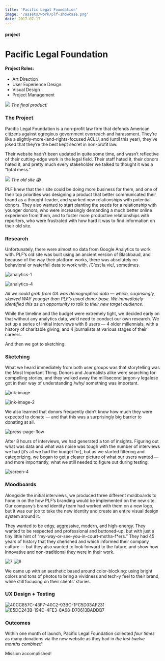 ```yaml
---
title: 'Pacific Legal Foundation'
image: '/assets/work/plf-showcase.png'
date: 2017-07-17
---
```

#### project
# Pacific Legal Foundation
#### Project Roles:
- Art Direction
- User Experience Design
- Visual Design
- Project Management

![](../../assets/work/pacific-legal-foundation/A20F13E3-FB0F-49BE-9C38-D84ADE2DD5EA.png)
_The final product!_

### The Project
Pacific Legal Foundation is a non-profit law firm that defends American citizens against egregious government overreach and harassment. They’re like a slightly-more-land-rights-focused ACLU, and (until this year), they’ve joked that they’re the best kept secret in non-profit law.

Their website hadn’t been updated in quite some time, and wasn’t reflective of their cutting-edge work in the legal field. Their staff hated it, their donors hated it, and pretty much every stakeholder we talked to thought it was a “total mess.”

![](../../assets/work/pacific-legal-foundation/14BF9B9C-009D-49DD-8683-479CA0790E9A.png)
_The old site 😱._

PLF knew that their site could be doing more business for them, and one of their top priorities was designing a product that better communicated their brand as a thought-leader, and sparked new relationships with potential donors. They also wanted to start planting the seeds for a relationship with younger donors, who were increasingly demanding a much better online experience from them, and to foster more productive relationships with reporters, who were frustrated with how hard it was to find information on their old site.

### Research
Unfortunately, there were almost no data from Google Analytics to work with. PLF’s old site was built using an ancient version of Blackbaud, and because of the way their platform works, there was absolutely no behavioral or waterfall data to work with. /C’est la vie/, sometimes.

![analytics-1](../../assets/work/pacific-legal-foundation/analytics-1.png)

![analytics-4](../../assets/work/pacific-legal-foundation/analytics-4.png)

_All we could  grab from GA was demographics data — which, surprisingly, skewed WAY younger than PLF’s usual donor base. We immediately identified this as an opportunity to talk to their new target audience._

While the timeline and the budget were extremely tight, we decided early on that without any analytics data, we’d need to conduct our own research. We set up a series of initial interviews with 8 users — 4 older millennials, with a history of charitable giving, and 4 journalists at various stages of their careers.

And then we got to sketching.

### Sketching
What we heard immediately from both user groups was that storytelling was the Most Important Thing. Donors and Journalists alike were searching for compelling stories, and they walked away the millisecond jargon-y legalese got in their way of understanding /why/ something was important.

![ink-image](../../assets/work/pacific-legal-foundation/ink-image.png)

![ink-image-2](../../assets/work/pacific-legal-foundation/ink-image-2.png)

We also learned that donors frequently didn’t know how much they were expected to donate — and that this was a surprisingly big barrier to donating at all.

![press-page-flow](../../assets/work/pacific-legal-foundation/press-page-flow.jpg)

After 8 hours of interviews, we had generated a ton of insights. Figuring out what was data and what was noise was tough with the number of interviews we had (it’s all we had the budget for), but as we started filtering and categorizing, we began to get a clearer picture of what our users wanted — and more importantly, what we still needed to figure out during testing.

![screen-4](../../assets/work/pacific-legal-foundation/screen-4.png)

### Moodboards
Alongside the initial interviews, we produced three different moldboards to hone in on the how PLF’s branding would be implemented on the new site. Our company’s brand identity team had worked with them on a new logo, but it was our job to take the new identity and create an entire visual design system around it.

They wanted to be edgy, aggressive, modern, and high-energy. They wanted to be respected and professional and buttoned-up, but with just a tiny little hint of “my-way-or-see-you-in-court-motha-f*ers.” They had 45 years of history that they cherished and which informed their company culture — but they also wanted to look forward to the future, and show how innovative and non-traditional they were in their work.

![7](../../assets/work/pacific-legal-foundation/7.jpg)
![9](../../assets/work/pacific-legal-foundation/9.jpg)

We came up with an aesthetic based around color-blocking: using bright colors and tons of photos to bring a vividness and tech-y feel to their brand, while still focusing on their clients’ stories.

### UX Design + Testing

![40CC857C-43F7-40C2-93BC-1FC5D03AF231](../../assets/work/pacific-legal-foundation/40CC857C-43F7-40C2-93BC-1FC5D03AF231.png)
![E5DC243B-194D-4FE3-8A68-D70613BADDB7](../../assets/work/pacific-legal-foundation/E5DC243B-194D-4FE3-8A68-D70613BADDB7.png)

### Outcomes
Within one month of launch, Pacific Legal Foundation collected *four times* as many donations via the new website as they had in *the last twelve months combined.*

Mission accomplished!